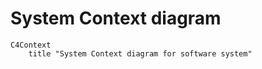 # System Context diagram

```mermaid
C4Context
    title "System Context diagram for software system"
```